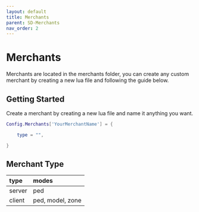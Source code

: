 ```yaml
---
layout: default
title: Merchants
parent: SD-Merchants
nav_order: 2
---
```


# Merchants

Merchants are located in the merchants folder, you can create any custom merchant by creating a new lua file and following the guide below.

## Getting Started

Create a merchant by creating a new lua file and name it anything you want.

```lua
Config.Merchants['YourMerchantName'] = {

    type = "",

}
```

## Merchant Type
| type            | modes            
|:----------------|:-----------------
| server          | ped              
| client          | ped, model, zone 